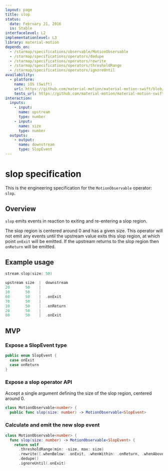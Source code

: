 ```yaml
---
layout: page
title: slop
status:
  date: February 21, 2016
  is: Stable
interfacelevel: L2
implementationlevel: L3
library: material-motion
depends_on:
  - /starmap/specifications/observable/MotionObservable
  - /starmap/specifications/operators/dedupe
  - /starmap/specifications/operators/rewrite
  - /starmap/specifications/operators/thresholdRange
  - /starmap/specifications/operators/ignoreUntil
availability:
  - platform:
    name: iOS (Swift)
    url: https://github.com/material-motion/material-motion-swift/blob/develop/src/operators/slop.swift
    tests_url: https://github.com/material-motion/material-motion-swift/blob/develop/tests/unit/operator/slopTests.swift
interaction:
  inputs:
    - input:
      name: upstream
      type: number
    - input:
      name: size
      type: number
  outputs:
    - output:
      name: downstream
      type: SlopEvent
---
```


# slop specification

This is the engineering specification for the `MotionObservable` operator: `slop`.

## Overview

`slop` emits events in reaction to exiting and re-entering a slop region.

The slop region is centered around 0 and has a given size. This operator will not emit any
events until the upstream value exits this slop region, at which point `onExit` will be emitted. If
the upstream returns to the slop region then `onReturn` will be emitted.

## Example usage

```swift
stream.slop(size: 50)

upstream size  |  downstream
20       50    |
10       50    |
60       50    |  .onExit
70       50    |
10       50    |  .onReturn
20       50    |
80       50    |  .onExit
```

## MVP

### Expose a SlopEvent type

```swift
public enum SlopEvent {
  case onExit
  case onReturn
}
```

### Expose a slop operator API

Accept a single argument defining the size of the slop region, centered around 0.

```swift
class MotionObservable<number> {
  public func slop(size: number) -> MotionObservable<SlopEvent>
```

### Calculate and emit the new slop event

```swift
class MotionObservable<number> {
  func slop(size: number) -> MotionObservable<SlopEvent> {
    return self
      .thresholdRange(min: -size, max: size)
      .rewrite([.whenBelow: .onExit, .whenWithin: .onReturn, .whenAbove: .onExit])
      .dedupe()
      .ignoreUntil(.onExit)
```
